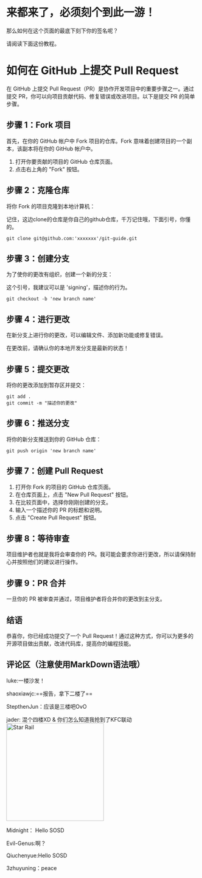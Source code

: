 # 来都来了，必须刻个到此一游！

那么如何在这个页面的最底下刻下你的签名呢？

请阅读下面这份教程。

# 如何在 GitHub 上提交 Pull Request

在 GitHub 上提交 Pull Request（PR）是协作开发项目中的重要步骤之一。通过提交 PR，你可以向项目贡献代码、修复错误或改进项目。以下是提交 PR 的简单步骤。

## 步骤 1：Fork 项目

首先，在你的 GitHub 帐户中 Fork 项目的仓库。Fork 意味着创建项目的一个副本，该副本将在你的 GitHub 帐户中。

1. 打开你要贡献的项目的 GitHub 仓库页面。
2. 点击右上角的 "Fork" 按钮。

## 步骤 2：克隆仓库

将你 Fork 的项目克隆到本地计算机：

记住，这边clone的仓库是你自己的github仓库，千万记住哦，下面引号，你懂的。

```shell
git clone git@github.com:'xxxxxxx'/git-guide.git
```

## 步骤 3：创建分支

为了使你的更改有组织，创建一个新的分支：

这个引号，我建议可以是 'signing'，描述你的行为。

```shell
git checkout -b 'new branch name'
```

## 步骤 4：进行更改

在新分支上进行你的更改，可以编辑文件、添加新功能或修复错误。

在更改前，请确认你的本地开发分支是最新的状态！

## 步骤 5：提交更改

将你的更改添加到暂存区并提交：

```shell
git add .
git commit -m "描述你的更改"
```

## 步骤 6：推送分支

将你的新分支推送到你的 GitHub 仓库：

```shell
git push origin 'new branch name'
```

## 步骤 7：创建 Pull Request

1. 打开你 Fork 的项目的 GitHub 仓库页面。
2. 在仓库页面上，点击 "New Pull Request" 按钮。
3. 在比较页面中，选择你刚刚创建的分支。
4. 输入一个描述你的 PR 的标题和说明。
5. 点击 "Create Pull Request" 按钮。

## 步骤 8：等待审查

项目维护者也就是我将会审查你的 PR。我可能会要求你进行更改，所以请保持耐心并按照他们的建议进行操作。

## 步骤 9：PR 合并

一旦你的 PR 被审查并通过，项目维护者将合并你的更改到主分支。

## 结语

恭喜你，你已经成功提交了一个 Pull Request！通过这种方式，你可以为更多的开源项目做出贡献，改进代码库，提高你的编程技能。

## 评论区（注意使用MarkDown语法哦）

luke:一楼沙发！

shaoxiawjc:==报告，拿下二楼了==

StepthenJun：应该是三楼吧OvO


jader: 混个四楼XD & 你们怎么知道我抢到了KFC联动
	<img src="media/Star Rail.jpg" alt="Star Rail" width = 256 />

 Midnight： Hello SOSD

Evil-Genus:啊？

Qiuchenyue:Hello SOSD

3zhuyuning：peace
